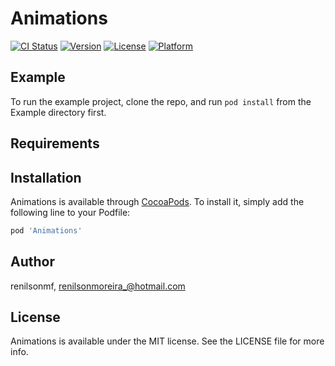 # Animations

[![CI Status](https://img.shields.io/travis/renilsonmf/Animations.svg?style=flat)](https://travis-ci.org/renilsonmf/Animations)
[![Version](https://img.shields.io/cocoapods/v/Animations.svg?style=flat)](https://cocoapods.org/pods/Animations)
[![License](https://img.shields.io/cocoapods/l/Animations.svg?style=flat)](https://cocoapods.org/pods/Animations)
[![Platform](https://img.shields.io/cocoapods/p/Animations.svg?style=flat)](https://cocoapods.org/pods/Animations)

## Example

To run the example project, clone the repo, and run `pod install` from the Example directory first.

## Requirements

## Installation

Animations is available through [CocoaPods](https://cocoapods.org). To install
it, simply add the following line to your Podfile:

```ruby
pod 'Animations'
```

## Author

renilsonmf, renilsonmoreira_@hotmail.com

## License

Animations is available under the MIT license. See the LICENSE file for more info.
